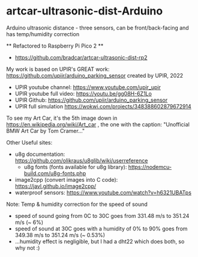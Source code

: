 # artcar-ultrasonic-dist-Arduino
Arduino ultrasonic distance - three sensors, can be front/back-facing and has temp/humidity correction

** Refactored to Raspberry Pi Pico 2 **
* https://github.com/bradcar/artcar-ultrasonic-dist-rp2

My work is based on UPIR's GREAT work: https://github.com/upiir/arduino_parking_sensor created by UPIR, 2022
* UPIR youtube channel: https://www.youtube.com/upir_upir
* UPIR youtube full video: https://youtu.be/gg08H-6Z1Lo
* UPIR Github: https://github.com/upiir/arduino_parking_sensor
* UPIR full simulation https://wokwi.com/projects/348388602879672914

To see my Art Car, it's the 5th image down in https://en.wikipedia.org/wiki/Art_car  , the one with the caption: "Unofficial BMW Art Car by Tom Cramer..."

Other Useful sites:
* u8g documentation: https://github.com/olikraus/u8glib/wiki/userreference
  * u8g fonts (fonts available for u8g library): https://nodemcu-build.com/u8g-fonts.php
* image2cpp (convert images into C code): https://javl.github.io/image2cpp/
* waterproof sensors: https://www.youtube.com/watch?v=h6321UBATps

Note: Temp & humidity correction for the speed of sound
* speed of sound going from 0C to 30C goes from 331.48 m/s to 351.24 m/s (~ 6%)
* speed of sound at 30C goes with a humidity of 0% to 90% goes from 349.38 m/s to 351.24 m/s (~ 0.53%)
* ...humidity effect is negligible, but I had a dht22 which does both, so why not :)
